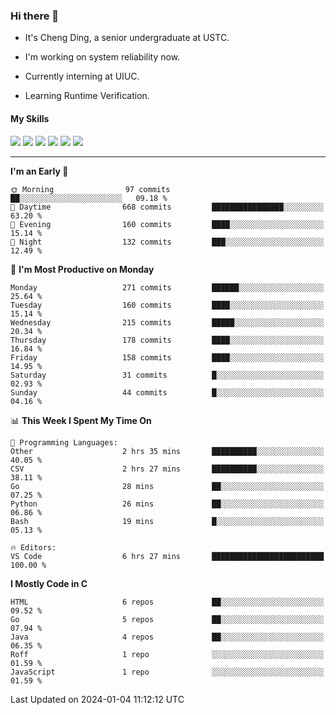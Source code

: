 ### Hi there 👋

* It's Cheng Ding, a senior undergraduate at USTC.
  
* I'm working on system reliability now.

* Currently interning at UIUC.

* Learning Runtime Verification.

#### My Skills

![](https://img.shields.io/badge/C++-65318e?logo=cplusplus&logoColor=fff)
![](https://img.shields.io/badge/Python-3e74a2?logo=python&logoColor=fff)
![](https://img.shields.io/badge/C-5654a2?logo=c&logoColor=fff)
![](https://img.shields.io/badge/Go-00aaff?logo=go&logoColor=fff)
![](https://img.shields.io/badge/Docker-0088ff?logo=docker&logoColor=fff)
![](https://img.shields.io/badge/Apache-D22128?logo=apache&logoColor=fff)

---
<!--START_SECTION:waka-->
**I'm an Early 🐤** 

```text
🌞 Morning                97 commits          ██░░░░░░░░░░░░░░░░░░░░░░░   09.18 % 
🌆 Daytime                668 commits         ████████████████░░░░░░░░░   63.20 % 
🌃 Evening                160 commits         ████░░░░░░░░░░░░░░░░░░░░░   15.14 % 
🌙 Night                  132 commits         ███░░░░░░░░░░░░░░░░░░░░░░   12.49 % 
```
📅 **I'm Most Productive on Monday** 

```text
Monday                   271 commits         ██████░░░░░░░░░░░░░░░░░░░   25.64 % 
Tuesday                  160 commits         ████░░░░░░░░░░░░░░░░░░░░░   15.14 % 
Wednesday                215 commits         █████░░░░░░░░░░░░░░░░░░░░   20.34 % 
Thursday                 178 commits         ████░░░░░░░░░░░░░░░░░░░░░   16.84 % 
Friday                   158 commits         ████░░░░░░░░░░░░░░░░░░░░░   14.95 % 
Saturday                 31 commits          █░░░░░░░░░░░░░░░░░░░░░░░░   02.93 % 
Sunday                   44 commits          █░░░░░░░░░░░░░░░░░░░░░░░░   04.16 % 
```


📊 **This Week I Spent My Time On** 

```text
💬 Programming Languages: 
Other                    2 hrs 35 mins       ██████████░░░░░░░░░░░░░░░   40.05 % 
CSV                      2 hrs 27 mins       ██████████░░░░░░░░░░░░░░░   38.11 % 
Go                       28 mins             ██░░░░░░░░░░░░░░░░░░░░░░░   07.25 % 
Python                   26 mins             ██░░░░░░░░░░░░░░░░░░░░░░░   06.86 % 
Bash                     19 mins             █░░░░░░░░░░░░░░░░░░░░░░░░   05.13 % 

🔥 Editors: 
VS Code                  6 hrs 27 mins       █████████████████████████   100.00 % 
```

**I Mostly Code in C** 

```text
HTML                     6 repos             ██░░░░░░░░░░░░░░░░░░░░░░░   09.52 % 
Go                       5 repos             ██░░░░░░░░░░░░░░░░░░░░░░░   07.94 % 
Java                     4 repos             ██░░░░░░░░░░░░░░░░░░░░░░░   06.35 % 
Roff                     1 repo              ░░░░░░░░░░░░░░░░░░░░░░░░░   01.59 % 
JavaScript               1 repo              ░░░░░░░░░░░░░░░░░░░░░░░░░   01.59 % 
```




 Last Updated on 2024-01-04 11:12:12 UTC
<!--END_SECTION:waka-->
